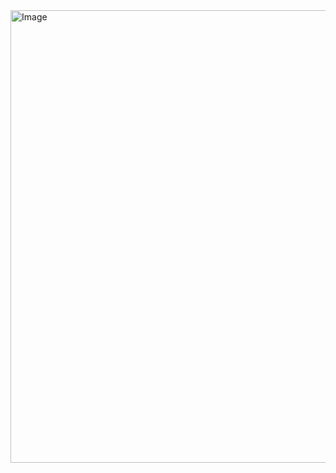 <img width="705" height="724" alt="Image" src="https://github.com/user-attachments/assets/462f60a6-20dd-48e0-841c-5366eae32222" />
